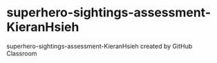 # superhero-sightings-assessment-KieranHsieh
superhero-sightings-assessment-KieranHsieh created by GitHub Classroom
